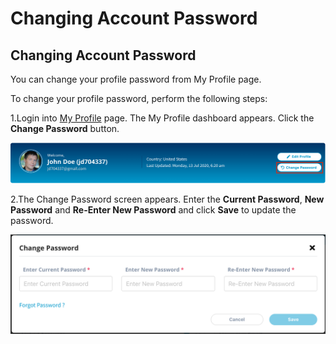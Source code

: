 # Changing Account Password

## Changing Account Password <a id="changing-account-password"></a>

You can change your profile password from My Profile page.

To change your profile password, perform the following steps:

1.Login into [My Profile](https://myprofile.linuxfoundation.org/) page. The My Profile dashboard appears. Click the **Change Password** button.

![](../.gitbook/assets/change-pwd-button.png)

2.The Change Password screen appears. Enter the **Current Password**, **New Password** and **Re-Enter New Password** and click **Save** to update the password.

![](../.gitbook/assets/change-pwd%20%281%29.png)

